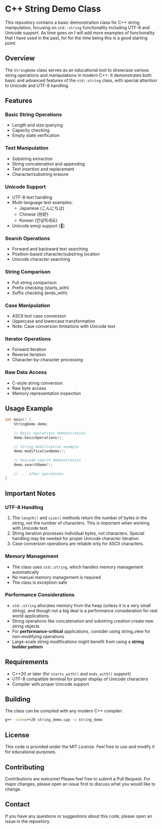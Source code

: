 # C++ String Demo Class

This repository contains a basic demonstration class for C++ string manipulation, focusing on `std::string` functionality including UTF-8 and Unicode support. As time goes on I will add more examples of functionality that I have used in the past, for for the time being this is a good starting point.

## Overview

The `StringDemo` class serves as an educational tool to showcase various string operations and manipulations in modern C++. It demonstrates both basic and advanced features of the `std::string` class, with special attention to Unicode and UTF-8 handling.

## Features

### Basic String Operations
- Length and size querying
- Capacity checking
- Empty state verification

### Text Manipulation
- Substring extraction
- String concatenation and appending
- Text insertion and replacement
- Character/substring erasure

### Unicode Support
- UTF-8 text handling
- Multi-language text examples:
    - Japanese (こんにちは)
    - Chinese (你好)
    - Korean (안녕하세요)
- Unicode emoji support (🌟)

### Search Operations
- Forward and backward text searching
- Position-based character/substring location
- Unicode character searching

### String Comparison
- Full string comparison
- Prefix checking (starts_with)
- Suffix checking (ends_with)

### Case Manipulation
- ASCII text case conversion
- Uppercase and lowercase transformation
- Note: Case conversion limitations with Unicode text

### Iterator Operations
- Forward iteration
- Reverse iteration
- Character-by-character processing

### Raw Data Access
- C-style string conversion
- Raw byte access
- Memory representation inspection

## Usage Example

```cpp
int main() {
    StringDemo demo;
    
    // Basic operations demonstration
    demo.basicOperations();
    
    // String modification example
    demo.modificationDemo();
    
    // Unicode search demonstration
    demo.searchDemo();
    
    // ... other operations
}
```

## Important Notes

### UTF-8 Handling
1. The `length()` and `size()` methods return the number of bytes in the string, not the number of characters. This is important when working with Unicode text.
2. String iteration processes individual bytes, not characters. Special handling may be needed for proper Unicode character iteration.
3. Case conversion operations are reliable only for ASCII characters.

### Memory Management
- The class uses `std::string`, which handles memory management automatically
- No manual memory management is required
- The class is exception-safe

### Performance Considerations
- `std::string` allocates memory from the heap (unless it is a very small string), and though not a big deal is a performance consideration for real world applications.
- String operations like concatenation and substring creation create new string objects
- For **performance-critical** applications, consider using string_view for non-modifying operations
- Large-scale string modifications might benefit from using a **string builder pattern**

## Requirements

- C++20 or later (for `starts_with()` and `ends_with()` support)
- UTF-8 compatible terminal for proper display of Unicode characters
- Compiler with proper Unicode support

## Building

The class can be compiled with any modern C++ compiler:

```bash
g++ -std=c++20 string_demo.cpp -o string_demo
```

## License

This code is provided under the MIT License. Feel free to use and modify it for educational purposes.

## Contributing

Contributions are welcome! Please feel free to submit a Pull Request. For major changes, please open an issue first to discuss what you would like to change.

## Contact

If you have any questions or suggestions about this code, please open an issue in the repository.